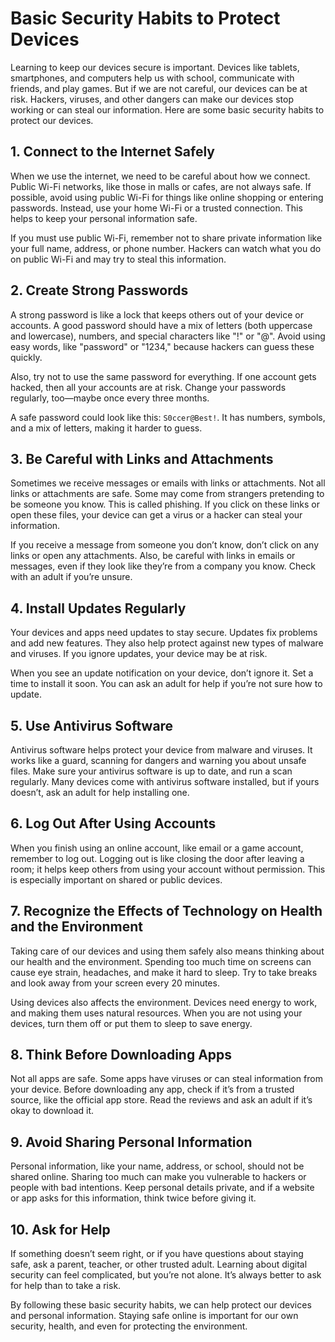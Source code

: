 # Basic Security Habits to Protect Devices

Learning to keep our devices secure is important. Devices like tablets, smartphones, and computers help us with school, communicate with friends, and play games. But if we are not careful, our devices can be at risk. Hackers, viruses, and other dangers can make our devices stop working or can steal our information. Here are some basic security habits to protect our devices.

## 1. Connect to the Internet Safely

When we use the internet, we need to be careful about how we connect. Public Wi-Fi networks, like those in malls or cafes, are not always safe. If possible, avoid using public Wi-Fi for things like online shopping or entering passwords. Instead, use your home Wi-Fi or a trusted connection. This helps to keep your personal information safe.

If you must use public Wi-Fi, remember not to share private information like your full name, address, or phone number. Hackers can watch what you do on public Wi-Fi and may try to steal this information.

## 2. Create Strong Passwords

A strong password is like a lock that keeps others out of your device or accounts. A good password should have a mix of letters (both uppercase and lowercase), numbers, and special characters like "!" or "@". Avoid using easy words, like "password" or "1234," because hackers can guess these quickly. 

Also, try not to use the same password for everything. If one account gets hacked, then all your accounts are at risk. Change your passwords regularly, too—maybe once every three months. 

A safe password could look like this: `S0ccer@Best!`. It has numbers, symbols, and a mix of letters, making it harder to guess.

## 3. Be Careful with Links and Attachments

Sometimes we receive messages or emails with links or attachments. Not all links or attachments are safe. Some may come from strangers pretending to be someone you know. This is called phishing. If you click on these links or open these files, your device can get a virus or a hacker can steal your information.

If you receive a message from someone you don’t know, don’t click on any links or open any attachments. Also, be careful with links in emails or messages, even if they look like they’re from a company you know. Check with an adult if you’re unsure.

## 4. Install Updates Regularly

Your devices and apps need updates to stay secure. Updates fix problems and add new features. They also help protect against new types of malware and viruses. If you ignore updates, your device may be at risk. 

When you see an update notification on your device, don’t ignore it. Set a time to install it soon. You can ask an adult for help if you’re not sure how to update.

## 5. Use Antivirus Software

Antivirus software helps protect your device from malware and viruses. It works like a guard, scanning for dangers and warning you about unsafe files. Make sure your antivirus software is up to date, and run a scan regularly. Many devices come with antivirus software installed, but if yours doesn’t, ask an adult for help installing one.

## 6. Log Out After Using Accounts

When you finish using an online account, like email or a game account, remember to log out. Logging out is like closing the door after leaving a room; it helps keep others from using your account without permission. This is especially important on shared or public devices. 

## 7. Recognize the Effects of Technology on Health and the Environment

Taking care of our devices and using them safely also means thinking about our health and the environment. Spending too much time on screens can cause eye strain, headaches, and make it hard to sleep. Try to take breaks and look away from your screen every 20 minutes.

Using devices also affects the environment. Devices need energy to work, and making them uses natural resources. When you are not using your devices, turn them off or put them to sleep to save energy. 

## 8. Think Before Downloading Apps

Not all apps are safe. Some apps have viruses or can steal information from your device. Before downloading any app, check if it’s from a trusted source, like the official app store. Read the reviews and ask an adult if it’s okay to download it.

## 9. Avoid Sharing Personal Information

Personal information, like your name, address, or school, should not be shared online. Sharing too much can make you vulnerable to hackers or people with bad intentions. Keep personal details private, and if a website or app asks for this information, think twice before giving it.

## 10. Ask for Help

If something doesn’t seem right, or if you have questions about staying safe, ask a parent, teacher, or other trusted adult. Learning about digital security can feel complicated, but you’re not alone. It’s always better to ask for help than to take a risk.

By following these basic security habits, we can help protect our devices and personal information. Staying safe online is important for our own security, health, and even for protecting the environment.